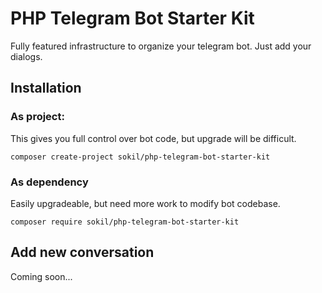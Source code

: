# PHP Telegram Bot Starter Kit

Fully featured infrastructure to organize your telegram bot. Just add your dialogs.

## Installation

### As project:

This gives you full control over bot code, but upgrade will be difficult.

```
composer create-project sokil/php-telegram-bot-starter-kit
```

### As dependency

Easily upgradeable, but need more work to modify bot codebase.

```
composer require sokil/php-telegram-bot-starter-kit
```

## Add new conversation

Coming soon...
